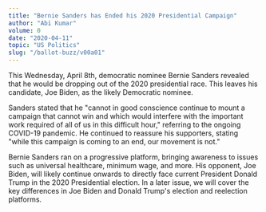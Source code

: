 ```yaml
---
title: "Bernie Sanders has Ended his 2020 Presidential Campaign"
author: "Abi Kumar"
volume: 0
date: "2020-04-11"
topic: "US Politics"
slug: "/ballot-buzz/v00a01"
---
```


This Wednesday, April 8th, democratic nominee Bernie Sanders revealed that he would be dropping out of the 2020 presidential race. This leaves his candidate, Joe Biden, as the likely Democratic nominee.

Sanders stated that he "cannot in good conscience continue to mount a campaign that cannot win and which would interfere with the important work required of all of us in this difficult hour," referring to the ongoing COVID-19 pandemic. He continued to reassure his supporters, stating "while this campaign is coming to an end, our movement is not."

Bernie Sanders ran on a progressive platform, bringing awareness to issues such as universal healthcare, minimum wage, and more. His opponent, Joe Biden, will likely continue onwards to directly face current President Donald Trump in the 2020 Presidential election. In a later issue, we will cover the key differences in Joe Biden and Donald Trump's election and reelection platforms.